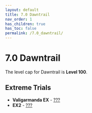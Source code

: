 ```yaml
---
layout: default
title: 7.0 Dawntrail
nav_order: 1
has_children: true
has_toc: false
permalink: /7.0_dawntrail/
---
```


# 7.0 Dawntrail

The level cap for Dawntrail is **Level 100**.

## Extreme Trials

- **Valigarmanda EX** - [???]({{site.baseurl}}/7.0_dawntrail/extreme_trials/valigarmanda)
- **EX2** - [???]({{site.baseurl}}/7.0_dawntrail/extreme_trials/ex2)
